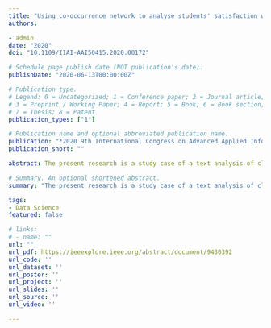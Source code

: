 ```yaml
---
title: "Using co-occurrence network to analyse students' satisfaction with classes – a case study"
authors:

- admin
date: "2020"
doi: "10.1109/IIAI-AAI50415.2020.00172"

# Schedule page publish date (NOT publication's date).
publishDate: "2020-06-13T00:00:00Z"

# Publication type.
# Legend: 0 = Uncategorized; 1 = Conference paper; 2 = Journal article;
# 3 = Preprint / Working Paper; 4 = Report; 5 = Book; 6 = Book section;
# 7 = Thesis; 8 = Patent
publication_types: ["1"]

# Publication name and optional abbreviated publication name.
publication: "*2020 9th International Congress on Advanced Applied Informatics (IIAI-AAI)*"
publication_short: ""

abstract: The present research is a study case of a text analysis of class feedback evaluation. Data was collected from questionnaires during classes. Answers were classified into "satisfied" and "unsatisfied", then the text was processed, word clouds and word co-occurrence networks were created. Satisfied students used more words related to their subjective experience while unsatisfied students varied in used more words related to their objective experience. Results could be used to provide prompt feedback to the academic management. 

# Summary. An optional shortened abstract.
summary: "The present research is a study case of a text analysis of class feedback evaluation."

tags:
- Data Science
featured: false

# links:
# - name: ""
url: ""
url_pdf: https://ieeexplore.ieee.org/abstract/document/9430392
url_code: ''
url_dataset: ''
url_poster: ''
url_project: ''
url_slides: ''
url_source: ''
url_video: ''

---
```




